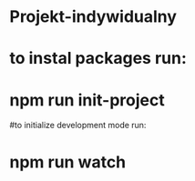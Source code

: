 # Projekt-indywidualny

# to instal packages run:
# npm run init-project

#to initialize development mode run:
# npm run watch
